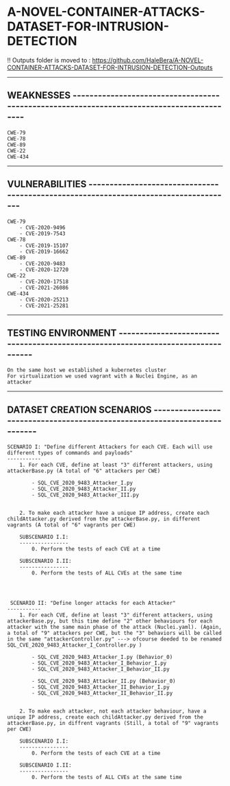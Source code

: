
# A-NOVEL-CONTAINER-ATTACKS-DATASET-FOR-INTRUSION-DETECTION
!! Outputs folder is moved to : https://github.com/HaleBera/A-NOVEL-CONTAINER-ATTACKS-DATASET-FOR-INTRUSION-DETECTION-Outputs

-----------------------------------------------------------------------------------------------------
WEAKNESSES ------------------------------------------------------------------------------------------
-----------------------------------------------------------------------------------------------------
    CWE-79
    CWE-78
    CWE-89
    CWE-22
    CWE-434



-----------------------------------------------------------------------------------------------------
VULNERABILITIES -------------------------------------------------------------------------------------
-----------------------------------------------------------------------------------------------------

    CWE-79
        - CVE-2020-9496
        - CVE-2019-7543
    CWE-78
        - CVE-2019-15107
        - CVE-2019-16662
    CWE-89
        - CVE-2020-9483
        - CVE-2020-12720
    CWE-22
        - CVE-2020-17518
        - CVE-2021-26086
    CWE-434
        - CVE-2020-25213
        - CVE-2021-25281 



-----------------------------------------------------------------------------------------------------
TESTING ENVIRONMENT ---------------------------------------------------------------------------------
-----------------------------------------------------------------------------------------------------

    On the same host we established a kubernetes cluster
    For virtualization we used vagrant with a Nuclei Engine, as an attacker




-----------------------------------------------------------------------------------------------------
DATASET CREATION SCENARIOS --------------------------------------------------------------------------
-----------------------------------------------------------------------------------------------------

    SCENARIO I: "Define different Attackers for each CVE. Each will use different types of commands and payloads"
    -----------
        1. For each CVE, define at least "3" different attackers, using attackerBase.py (A total of "6" attackers per CWE)

            - SQL_CVE_2020_9483_Attacker_I.py
            - SQL_CVE_2020_9483_Attacker_II.py
            - SQL_CVE_2020_9483_Attacker_III.py


        2. To make each attacker have a unique IP address, create each childAttacker.py derived from the attackerBase.py, in different vagrants (A total of "6" vagrants per CWE)

        SUBSCENARIO I.I:
        ----------------
            0. Perform the tests of each CVE at a time

        SUBSCENARIO I.II:
        ----------------
            0. Perform the tests of ALL CVEs at the same time




     SCENARIO II: "Define longer attacks for each Attacker"
    -----------
        1. For each CVE, define at least "3" different attackers, using attackerBase.py, but this time define "2" other behaviours for each attacker with the same main phase of the attack (Nuclei.yaml). (Again, a total of "9" attackers per CWE, but the "3" behaviors will be called in the same "attackerController.py" ---> ofcourse deeded to be renamed SQL_CVE_2020_9483_Attacker_I_Controller.py )

            - SQL_CVE_2020_9483_Attacker_I.py (Behavior_0)
            - SQL_CVE_2020_9483_Attacker_I_Behavior_I.py
            - SQL_CVE_2020_9483_Attacker_I_Behavior_II.py

            - SQL_CVE_2020_9483_Attacker_II.py (Behavior_0)
            - SQL_CVE_2020_9483_Attacker_II_Behavior_I.py
            - SQL_CVE_2020_9483_Attacker_II_Behavior_II.py


        2. To make each attacker, not each attacker behaviour, have a unique IP address, create each childAttacker.py derived from the attackerBase.py, in diffrent vagrants (Still, a total of "9" vagrants per CWE)

        SUBSCENARIO I.I:
        ----------------
            0. Perform the tests of each CVE at a time

        SUBSCENARIO I.II:
        ----------------
            0. Perform the tests of ALL CVEs at the same time






